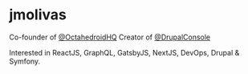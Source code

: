 
# jmolivas

Co-founder of [@OctahedroidHQ](https://octahedroid.com/) Creator of [@DrupalConsole](https://drupalconsole.com/)

Interested in ReactJS, GraphQL, GatsbyJS, NextJS, DevOps, Drupal & Symfony.
